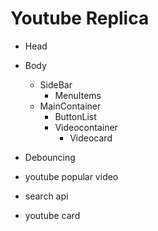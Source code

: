 # Youtube Replica
- Head
- Body
    - SideBar
        - MenuItems
    - MainContainer
        - ButtonList
        - Videocontainer
            - Videocard

- Debouncing
- youtube popular video
- search api
- youtube card
